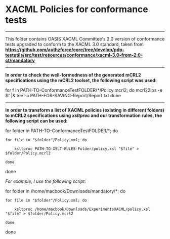 # XACML Policies for conformance tests 
*********************************************
This folder contains OASIS XACML Committee's 2.0 version of conformance tests upgraded to conform to the XACML 3.0 standard, taken from 
**https://github.com/authzforce/core/tree/develop/pdp-testutils/src/test/resources/conformance/xacml-3.0-from-2.0-ct/mandatory**

*****************************************

**In order to check the well-formedness of the generated mCRL2 specifications using the mCRL2 toolset, the following script was used:**

for f in PATH-TO-ConformanceTestFOLDER/*/Policy.mcrl2; do
    mcrl22lps -e $f |& tee -a PATH-FOR-SAVING-Report/Report.txt
done

****************************************

**In order to transform a list of XACML policies (existing in different folders) to mCRL2 specifications using *xsltproc* and our transformation rules, the following script can be used:**


for folder in PATH-TO-ConformanceTestFOLDER/*; do
    
    for file in "$folder"/Policy.xml; do
    
        xsltproc PATH-TO-XSLT-RULES-Folder/policy.xsl "$file" > $folder/Policy.mcrl2
    
    done

done


*For example, I use the following script:*

for folder in /home/macbook/Downloads/mandatory/*; do
    
    for file in "$folder"/Policy.xml; do
        
        xsltproc /home/macbook/Downloads/ExperimentsXACML/policy.xsl "$file" > $folder/Policy.mcrl2
    
    done

done


